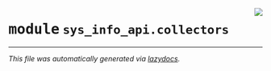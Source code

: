 <!-- markdownlint-disable -->

<a href="../src/sys_info_api/collectors/__init__.py"><img align="right" style="float:right;" src="https://img.shields.io/badge/-source-cccccc?style=flat-square"></a>

# <kbd>module</kbd> `sys_info_api.collectors`








---

_This file was automatically generated via [lazydocs](https://github.com/ml-tooling/lazydocs)._
